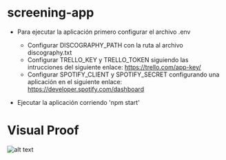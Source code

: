# screening-app

- Para ejecutar la aplicación primero configurar el archivo .env
  - Configurar DISCOGRAPHY_PATH con la ruta al archivo discography.txt
  - Configurar TRELLO_KEY y TRELLO_TOKEN siguiendo las intrucciones del siguiente enlace: https://trello.com/app-key/
  - Configurar SPOTIFY_CLIENT y SPOTIFY_SECRET configurando una aplicación en el siguiente enlace: https://developer.spotify.com/dashboard
  
- Ejecutar la aplicación corriendo 'npm start'

# Visual Proof
![alt text](https://raw.githubusercontent.com/ramilivia/screening-app/master/proof.jpg)
